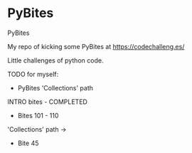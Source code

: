 # PyBites
PyBites

My repo of kicking some PyBites at https://codechalleng.es/

Little challenges of python code.

TODO for myself:
- PyBites 'Collections' path


INTRO bites - COMPLETED
- Bites 101 - 110

'Collections' path ->
- Bite 45 